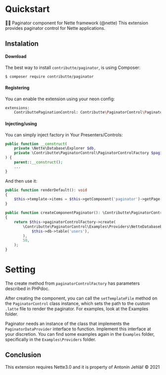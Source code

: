 # Quickstart
📕📗 Paginator component for Nette framework (@nette)
This extension provides paginator control for Nette applications.

## Instalation

#### Download
The best way to install `contributte/paginator`, is using Composer:
```sh
$ composer require contributte/paginator
```

#### Registering
You can enable the extension using your neon config:
```sh
extensions:
	ContributtePaginationControl: Contributte\PaginatorControl\PaginatorControlExtension
```

#### Injecting/using
You can simply inject factory in Your Presenters/Controls:
```php
public function __construct(
    private \Nette\Database\Explorer $db,
	private \Contributte\PaginatorControl\PaginatorControlFactory $paginatorControlFactory,
) {
    parent::__construct();
    ...
}
```
And then use it:
```php
public function renderDefault(): void 
{
    $this->template->items = $this->getComponent('paginator')->getPage();
}

public function createComponentPaginator(): \Contributte\PaginatorControl\PaginatorControl
{
    return $this->paginatorControlFactory->create(
        \Contributte\PaginatorControl\Examples\Providers\NetteDatabaseExplorerDataProvider::create(
            $this->db->table('users'),
        ),
        50,
    );
}
```

# Setting

The create method from `paginatorControlFactory` has parameters described in PHPdoc.

After creating the component, you can call the `setTemplateFile` method on the `PaginatorControl` class instance, which sets the path to the custom `.latte` file to render the paginator. For examples, look at the Examples folder.

Paginator needs an instance of the class that implements the `PaginatorDataProvider` interface to function. Implement this interface at your discretion. You can find some examples again in the `Examples` folder, specifically in the `Examples\Providers` folder.

## Conclusion
This extension requires Nette3.0 and it is property of Antonín Jehlář © 2021

